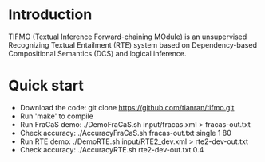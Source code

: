 # Introduction

TIFMO (Textual Inference Forward-chaining MOdule) is an unsupervised Recognizing Textual Entailment 
(RTE) system based on Dependency-based Compositional Semantics (DCS) and logical inference.

# Quick start

 * Download the code: git clone https://github.com/tianran/tifmo.git
 * Run 'make' to compile
 * Run FraCaS demo: ./DemoFraCaS.sh input/fracas.xml > fracas-out.txt
 * Check accuracy: ./AccuracyFraCaS.sh fracas-out.txt single 1 80
 * Run RTE demo: ./DemoRTE.sh input/RTE2_dev.xml > rte2-dev-out.txt
 * Check accuracy: ./AccuracyRTE.sh rte2-dev-out.txt 0.4

